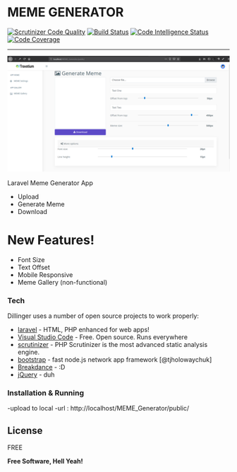 # MEME GENERATOR



[![Scrutinizer Code Quality](https://scrutinizer-ci.com/b/basuri/meme_generate/badges/quality-score.png?b=master)](https://scrutinizer-ci.com/b/basuri/meme_generate/?branch=master)  [![Build Status](https://travis-ci.org/joemccann/dillinger.svg?branch=master)](https://travis-ci.org/joemccann/dillinger)   [![Code Intelligence Status](https://scrutinizer-ci.com/b/basuri/meme_generate/badges/code-intelligence.svg?b=master)](https://scrutinizer-ci.com/code-intelligence)    [![Code Coverage](https://scrutinizer-ci.com/b/basuri/meme_generate/badges/coverage.png?b=master)](https://scrutinizer-ci.com/b/basuri/meme_generate/?branch=master)

---------------------------------------------------------------------------------------

![alt tag](https://github.com/Basuri/MemeGenerate/blob/master/Capture1.PNG)

Laravel Meme Generator App

  - Upload
  - Generate Meme
  - Download

# New Features!

  - Font Size
  - Text Offset
  - Mobile Responsive 
  - Meme Gallery (non-functional)



### Tech

Dillinger uses a number of open source projects to work properly:

* [laravel] - HTML, PHP enhanced for web apps!
* [Visual Studio Code] - Free. Open source. Runs everywhere
* [scrutinizer] - PHP Scrutinizer is the most advanced static analysis engine.
* [bootstrap] - fast node.js network app framework [@tjholowaychuk]
* [Breakdance](http://breakdance.io) - :D
* [jQuery] - duh


### Installation & Running

-upload to local
-url : http://localhost/MEME_Generator/public/




License
----

FREE


**Free Software, Hell Yeah!**




   [laravel]: <https://laravel.com/>
   [Visual Studio Code]: <https://code.visualstudio.com/>
   [scrutinizer]: <https://scrutinizer-ci.com>
   [jQuery]: <http://jquery.com>
   [bootstrap]: <https://getbootstrap.com/docs/4.2/getting-started/introduction/>


   
   
